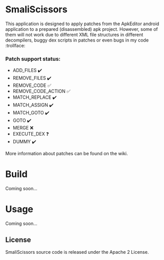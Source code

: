 # SmaliScissors

This application is designed to apply patches from the ApkEditor android application to a prepared (disassembled) apk project.
However, some of them will not work due to different XML file structures in different decompilers,
buggy dex scripts in patches or even bugs in my code :trollface:

### Patch support status:
* ADD_FILES          :heavy_check_mark:
* REMOVE_FILES       :heavy_check_mark:
* REMOVE_CODE        :white_check_mark:
* REMOVE_CODE_ACTION :white_check_mark:
* MATCH_REPLACE      :heavy_check_mark:
* MATCH_ASSIGN       :heavy_check_mark:
* MATCH_GOTO         :heavy_check_mark:
* GOTO               :heavy_check_mark:
* MERGE              :x:
* EXECUTE_DEX        :question:
* DUMMY              :heavy_check_mark:

More information about patches can be found on the wiki. 

# Build
Coming soon...

# Usage
Coming soon...

## License
SmaliScissors source code is released under the Apache 2 License.
